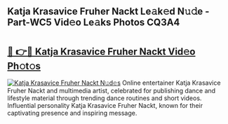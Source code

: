 ## Katja Krasavice Fruher Nackt Le𝚊k𝚎d N𝚞𝚍e - Part-WC5 Vid𝚎o Le𝚊ks Photos CQ3A4

# <h2><a href="http://fbadaxn.evod.top/?m=Katja+Krasavice+Fruher+Nackt">🔗 👉🔴 Katja Krasavice Fruher Nackt Vid𝚎o Ph𝚘t𝚘s</a></h2>

[![Katja Krasavice Fruher Nackt N𝚞d𝚎s](https://i.imgur.com/8V9OHl7.gif)](http://fbadaxn.evod.top/?m=Katja+Krasavice+Fruher+Nackt)
Online entertainer Katja Krasavice Fruher Nackt and multimedia artist, celebrated for publishing dance and lifestyle material through trending dance routines and short videos. Influential personality Katja Krasavice Fruher Nackt, known for their captivating presence and inspiring message. 
